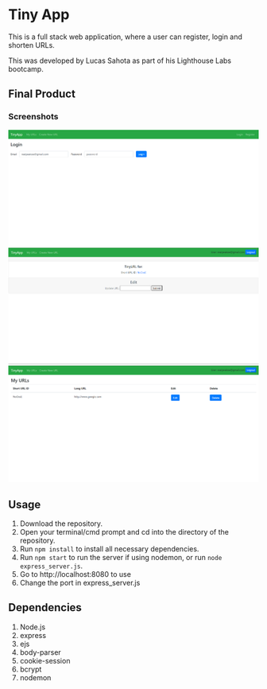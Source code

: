 # Tiny App

This is a full stack web application, where a user can register, login and shorten URLs.

This was developed by Lucas Sahota as part of his Lighthouse Labs bootcamp.

## Final Product

### Screenshots

!['Screenshot of login page'](https://github.com/lucasw4/tinyapp/blob/main/docs/Screenshot_1.png?raw=true)
!['Screenshot of new url page'](https://github.com/lucasw4/tinyapp/blob/main/docs/Screenshot_2.png?raw=true)
!['Screenshot of urls page'](https://github.com/lucasw4/tinyapp/blob/main/docs/Screenshot_3.png?raw=true)

## Usage

1. Download the repository.
2. Open your terminal/cmd prompt and cd into the directory of the repository.
3. Run `npm install` to install all necessary dependencies.
4. Run `npm start` to run the server if using nodemon, or run `node express_server.js`.
5. Go to http://localhost:8080 to use
6. Change the port in express_server.js

## Dependencies

1. Node.js
2. express
3. ejs
4. body-parser
5. cookie-session
6. bcrypt
7. nodemon
